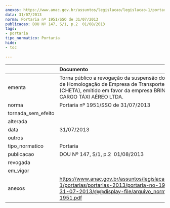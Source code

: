 ```yaml
---
anexos: https://www.anac.gov.br/assuntos/legislacao/legislacao-1/portarias/portarias-2013/portaria-no-1951-sso-de-31-07-2013/@@display-file/arquivo_norma/PA2013-1951.pdf
data: 31/07/2013
norma: Portaria nº 1951/SSO de 31/07/2013
publicacao: DOU Nº 147, S/1, p.2  01/08/2013
tags:
- portaria
tipo_normatico: Portaria
hide: 
- toc 
 
---
```


|                    | Documento                                                                                                                                                                   |
|:-------------------|:----------------------------------------------------------------------------------------------------------------------------------------------------------------------------|
| ementa             | Torna público a revogação da suspensão do Certificado de Homologação de Empresa de Transporte Aéreo (CHETA), emitido em favor da empresa BRINGER AIR CARGO TÁXI AÉREO LTDA. |
| norma              | Portaria nº 1951/SSO de 31/07/2013                                                                                                                                          |
| tornada_sem_efeito |                                                                                                                                                                             |
| alterada           |                                                                                                                                                                             |
| data               | 31/07/2013                                                                                                                                                                  |
| outros             |                                                                                                                                                                             |
| tipo_normatico     | Portaria                                                                                                                                                                    |
| publicacao         | DOU Nº 147, S/1, p.2  01/08/2013                                                                                                                                            |
| revogada           |                                                                                                                                                                             |
| em_vigor           |                                                                                                                                                                             |
| anexos             | https://www.anac.gov.br/assuntos/legislacao/legislacao-1/portarias/portarias-2013/portaria-no-1951-sso-de-31-07-2013/@@display-file/arquivo_norma/PA2013-1951.pdf           |